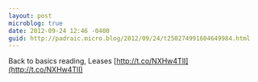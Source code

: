 ```yaml
---
layout: post
microblog: true
date: 2012-09-24 12:46 -0400
guid: http://padraic.micro.blog/2012/09/24/t250274991604649984.html
---
```

Back to basics reading, Leases [http://t.co/NXHw4TlI](http://t.co/NXHw4TlI)
